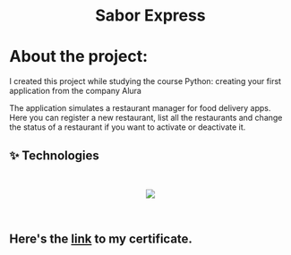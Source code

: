 <h1 align="center">
   Sabor Express
</h1>

# About the project:

I created this project while studying the course Python: creating your first application from the company Alura

The application simulates a restaurant manager for food delivery apps.
<br>
Here you can register a new restaurant, list all the restaurants and change the status of a restaurant if you want to activate or deactivate it.
<br>

## ✨ Technologies
<br>
<p align="center">
  <a href="https://skillicons.dev">
    <img src="https://skillicons.dev/icons?i=python" />
  </a>
</p>
<br>

## Here's the [link](https://cursos.alura.com.br/certificate/021401dc-5fe1-4247-bd1c-6289374dd5a1?lang=en) to my certificate.
